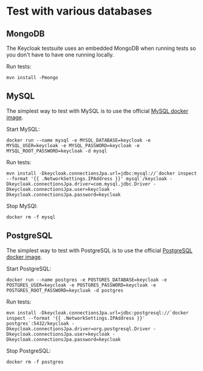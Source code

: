 Test with various databases
===========================

MongoDB
-------

The Keycloak testsuite uses an embedded MongoDB when running tests so you don't have to have one running locally.  

Run tests:

    mvn install -Pmongo


MySQL
-----

The simplest way to test with MySQL is to use the official [MySQL docker image](https://registry.hub.docker.com/_/mysql/).

Start MySQL:

    docker run --name mysql -e MYSQL_DATABASE=keycloak -e MYSQL_USER=keycloak -e MYSQL_PASSWORD=keycloak -e MYSQL_ROOT_PASSWORD=keycloak -d mysql
   
Run tests:

    mvn install -Dkeycloak.connectionsJpa.url=jdbc:mysql://`docker inspect --format '{{ .NetworkSettings.IPAddress }}' mysql`/keycloak -Dkeycloak.connectionsJpa.driver=com.mysql.jdbc.Driver -Dkeycloak.connectionsJpa.user=keycloak -Dkeycloak.connectionsJpa.password=keycloak    
    
Stop MySQl:

    docker rm -f mysql
    
    
PostgreSQL
----------

The simplest way to test with PostgreSQL is to use the official [PostgreSQL docker image](https://registry.hub.docker.com/_/postgres/).

Start PostgreSQL:

    docker run --name postgres -e POSTGRES_DATABASE=keycloak -e POSTGRES_USER=keycloak -e POSTGRES_PASSWORD=keycloak -e POSTGRES_ROOT_PASSWORD=keycloak -d postgres
   
Run tests:

    mvn install -Dkeycloak.connectionsJpa.url=jdbc:postgresql://`docker inspect --format '{{ .NetworkSettings.IPAddress }}' postgres`:5432/keycloak -Dkeycloak.connectionsJpa.driver=org.postgresql.Driver -Dkeycloak.connectionsJpa.user=keycloak -Dkeycloak.connectionsJpa.password=keycloak    
    
Stop PostgreSQL:

    docker rm -f postgres

